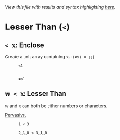 *View this file with results and syntax highlighting [here](https://mlochbaum.github.io/BQN/help/enclose_less.html).*

# Lesser Than (`<`)
    
## `< 𝕩`: Enclose  
    
Create a unit array containing `𝕩`. (`(≢𝕩) ≡ ⟨⟩`)
    
    
          <1

        
          ≢<1

    
    
## `𝕨 < 𝕩`: Lesser Than
    
`𝕨` and `𝕩` can both be either numbers or characters.
    
[Pervasive.](https://mlochbaum.github.io/BQN/doc/arithmetic.html#pervasion)
    
          1 < 3

          2‿3‿0 < 3‿1‿0

    
